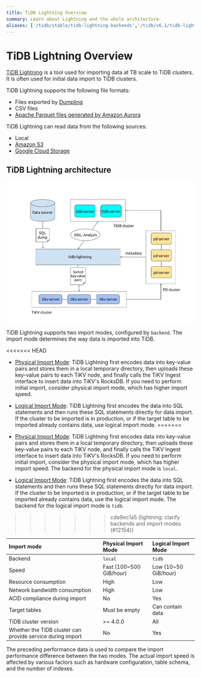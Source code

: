 ```yaml
---
title: TiDB Lightning Overview
summary: Learn about Lightning and the whole architecture.
aliases: ['/tidb/stable/tidb-lightning-backends','/tidb/v6.1/tidb-lightning-backends']
---
```


# TiDB Lightning Overview

[TiDB Lightning](https://github.com/pingcap/tidb/tree/master/br/pkg/lightning) is a tool used for importing data at TB scale to TiDB clusters. It is often used for initial data import to TiDB clusters.

TiDB Lightning supports the following file formats:

- Files exported by [Dumpling](/dumpling-overview.md)
- CSV files
- [Apache Parquet files generated by Amazon Aurora](/migrate-aurora-to-tidb.md)

TiDB Lightning can read data from the following sources:

- Local
- [Amazon S3](/br/backup-and-restore-storages.md#s3-url-parameters)
- [Google Cloud Storage](/br/backup-and-restore-storages.md#gcs-url-parameters)

## TiDB Lightning architecture

![Architecture of TiDB Lightning tool set](/media/tidb-lightning-architecture.png)

TiDB Lightning supports two import modes, configured by `backend`. The import mode determines the way data is imported into TiDB.

<<<<<<< HEAD
- [Physical Import Mode](/tidb-lightning/tidb-lightning-physical-import-mode.md): TiDB Lightning first encodes data into key-value pairs and stores them in a local temporary directory, then uploads these key-value pairs to each TiKV node, and finally calls the TiKV Ingest interface to insert data into TiKV's RocksDB. If you need to perform initial import, consider physical import mode, which has higher import speed.

- [Logical Import Mode](/tidb-lightning/tidb-lightning-logical-import-mode.md): TiDB Lightning first encodes the data into SQL statements and then runs these SQL statements directly for data import. If the cluster to be imported is in production, or if the target table to be imported already contains data, use logical import mode.
=======
- [Physical Import Mode](/tidb-lightning/tidb-lightning-physical-import-mode.md): TiDB Lightning first encodes data into key-value pairs and stores them in a local temporary directory, then uploads these key-value pairs to each TiKV node, and finally calls the TiKV Ingest interface to insert data into TiKV's RocksDB. If you need to perform initial import, consider the physical import mode, which has higher import speed. The backend for the physical import mode is `local`.

- [Logical Import Mode](/tidb-lightning/tidb-lightning-logical-import-mode.md): TiDB Lightning first encodes the data into SQL statements and then runs these SQL statements directly for data import. If the cluster to be imported is in production, or if the target table to be imported already contains data, use the logical import mode. The backend for the logical import mode is `tidb`.
>>>>>>> cde9ec1a5 (lightning: clarify backends and import modes (#12154))

| Import mode | Physical Import Mode | Logical Import Mode |
|:---|:---|:---|
| Backend | `local` | `tidb` |
| Speed | Fast (100~500 GiB/hour) | Low (10~50 GiB/hour)|
| Resource consumption| High | Low |
| Network bandwidth consumption | High | Low |
| ACID compliance during import | No | Yes |
| Target tables | Must be empty | Can contain data |
| TiDB cluster version | >= 4.0.0 | All |
| Whether the TiDB cluster can provide service during import | No | Yes |

<Note>
The preceding performance data is used to compare the import performance difference between the two modes. The actual import speed is affected by various factors such as hardware configuration, table schema, and the number of indexes.
</Note>
